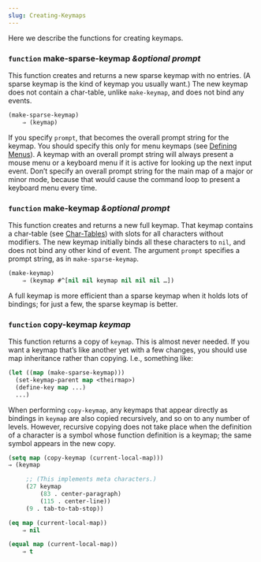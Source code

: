 ```yaml
---
slug: Creating-Keymaps
---
```


Here we describe the functions for creating keymaps.

### <span className="tag function">`function`</span> **make-sparse-keymap** *\&optional prompt*

This function creates and returns a new sparse keymap with no entries. (A sparse keymap is the kind of keymap you usually want.) The new keymap does not contain a char-table, unlike `make-keymap`, and does not bind any events.

```lisp
(make-sparse-keymap)
    ⇒ (keymap)
```

If you specify `prompt`, that becomes the overall prompt string for the keymap. You should specify this only for menu keymaps (see [Defining Menus](/docs/elisp/Defining-Menus)). A keymap with an overall prompt string will always present a mouse menu or a keyboard menu if it is active for looking up the next input event. Don’t specify an overall prompt string for the main map of a major or minor mode, because that would cause the command loop to present a keyboard menu every time.

### <span className="tag function">`function`</span> **make-keymap** *\&optional prompt*

This function creates and returns a new full keymap. That keymap contains a char-table (see [Char-Tables](/docs/elisp/Char_002dTables)) with slots for all characters without modifiers. The new keymap initially binds all these characters to `nil`, and does not bind any other kind of event. The argument `prompt` specifies a prompt string, as in `make-sparse-keymap`.

```lisp
(make-keymap)
    ⇒ (keymap #^[nil nil keymap nil nil nil …])
```

A full keymap is more efficient than a sparse keymap when it holds lots of bindings; for just a few, the sparse keymap is better.

### <span className="tag function">`function`</span> **copy-keymap** *keymap*

This function returns a copy of `keymap`. This is almost never needed. If you want a keymap that’s like another yet with a few changes, you should use map inheritance rather than copying. I.e., something like:

```lisp
(let ((map (make-sparse-keymap)))
  (set-keymap-parent map <theirmap>)
  (define-key map ...)
  ...)
```

When performing `copy-keymap`, any keymaps that appear directly as bindings in `keymap` are also copied recursively, and so on to any number of levels. However, recursive copying does not take place when the definition of a character is a symbol whose function definition is a keymap; the same symbol appears in the new copy.

```lisp
(setq map (copy-keymap (current-local-map)))
⇒ (keymap
```

```lisp
     ;; (This implements meta characters.)
     (27 keymap
         (83 . center-paragraph)
         (115 . center-line))
     (9 . tab-to-tab-stop))
```



```lisp
(eq map (current-local-map))
    ⇒ nil
```

```lisp
(equal map (current-local-map))
    ⇒ t
```
